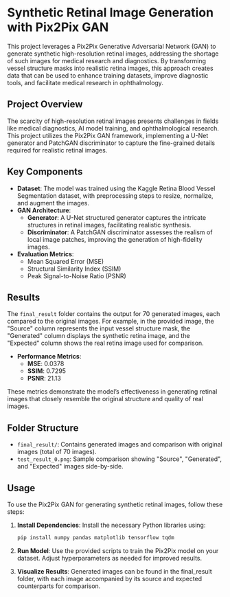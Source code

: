 # Synthetic Retinal Image Generation with Pix2Pix GAN

This project leverages a Pix2Pix Generative Adversarial Network (GAN) to generate synthetic high-resolution retinal images, addressing the shortage of such images for medical research and diagnostics. By transforming vessel structure masks into realistic retina images, this approach creates data that can be used to enhance training datasets, improve diagnostic tools, and facilitate medical research in ophthalmology.

## Project Overview

The scarcity of high-resolution retinal images presents challenges in fields like medical diagnostics, AI model training, and ophthalmological research. This project utilizes the Pix2Pix GAN framework, implementing a U-Net generator and PatchGAN discriminator to capture the fine-grained details required for realistic retinal images.

## Key Components

- **Dataset**: The model was trained using the Kaggle Retina Blood Vessel Segmentation dataset, with preprocessing steps to resize, normalize, and augment the images.
- **GAN Architecture**:
  - **Generator**: A U-Net structured generator captures the intricate structures in retinal images, facilitating realistic synthesis.
  - **Discriminator**: A PatchGAN discriminator assesses the realism of local image patches, improving the generation of high-fidelity images.
- **Evaluation Metrics**:
  - Mean Squared Error (MSE)
  - Structural Similarity Index (SSIM)
  - Peak Signal-to-Noise Ratio (PSNR)

## Results

The `final_result` folder contains the output for 70 generated images, each compared to the original images. For example, in the provided image, the "Source" column represents the input vessel structure mask, the "Generated" column displays the synthetic retina image, and the "Expected" column shows the real retina image used for comparison.

- **Performance Metrics**:
  - **MSE**: 0.0378
  - **SSIM**: 0.7295
  - **PSNR**: 21.13

These metrics demonstrate the model’s effectiveness in generating retinal images that closely resemble the original structure and quality of real images.

## Folder Structure

- `final_result/`: Contains generated images and comparison with original images (total of 70 images).
- `test_result_0.png`: Sample comparison showing "Source", "Generated", and "Expected" images side-by-side.

## Usage

To use the Pix2Pix GAN for generating synthetic retinal images, follow these steps:

1. **Install Dependencies**: Install the necessary Python libraries using:
   ```bash
   pip install numpy pandas matplotlib tensorflow tqdm

2. **Run Model**: Use the provided scripts to train the Pix2Pix model on your dataset. Adjust hyperparameters as needed for improved results.

3. **Visualize Results**: Generated images can be found in the final_result folder, with each image accompanied by its source and expected counterparts for comparison.